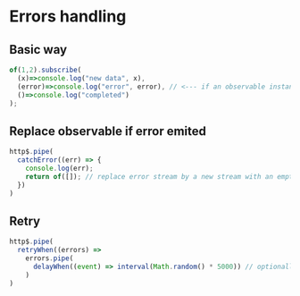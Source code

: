 # Errors handling

## Basic way
```typescript
of(1,2).subscribe(
  (x)=>console.log("new data", x),
  (error)=>console.log("error", error), // <--- if an observable instance returns an error, then it is terminated
  ()=>console.log("completed")
);
```

## Replace observable if error emited
```typescript
http$.pipe(
  catchError((err) => {
    console.log(err);
    return of([]); // replace error stream by a new stream with an empty array
  })
)
```

## Retry
```typescript
http$.pipe(
  retryWhen((errors) =>
    errors.pipe(
      delayWhen((event) => interval(Math.random() * 5000)) // optionally - replace error stream by same new stream 0 - 5 sec after error happened
    )
)
```
